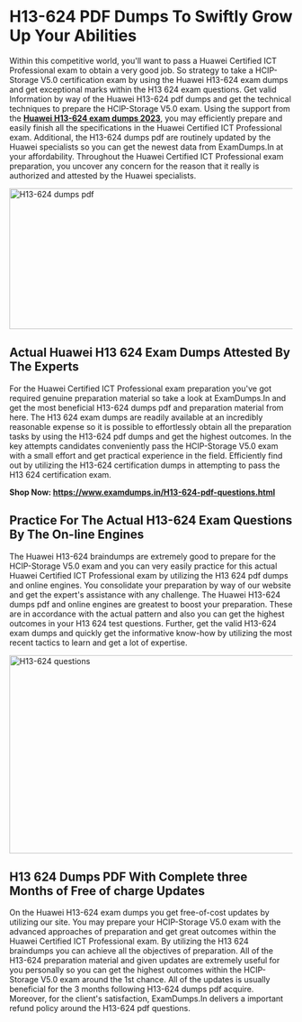 <h1><strong>H13-624 PDF Dumps To Swiftly Grow Up Your Abilities</strong></h1>
<p>Within this competitive world, you'll want to pass a Huawei Certified ICT Professional exam to obtain a very good job. So strategy to take a HCIP-Storage V5.0 certification exam by using the Huawei H13-624 exam dumps and get exceptional marks within the H13 624 exam questions. Get valid Information by way of the Huawei H13-624 pdf dumps and get the technical techniques to prepare the HCIP-Storage V5.0 exam. Using the support from the <strong><a href="https://www.examdumps.in/H13-624-pdf-questions.html">Huawei H13-624 exam dumps 2023</a></strong>, you may efficiently prepare and easily finish all the specifications in the Huawei Certified ICT Professional exam. Additional, the H13-624 dumps pdf are routinely updated by the Huawei specialists so you can get the newest data from ExamDumps.In at your affordability. Throughout the Huawei Certified ICT Professional exam preparation, you uncover any concern for the reason that it really is authorized and attested by the Huawei specialists.</p>
<p><img src="https://i.ibb.co/zxJwW90/Copy-of-Online-Classes-Twitter-header-post-Made-with-Poster-My-Wall-1.png" alt="H13-624 dumps pdf" width="750" height="250" /></p>
<h2><strong>Actual Huawei H13 624 Exam Dumps Attested By The Experts</strong></h2>
<p>For the Huawei Certified ICT Professional exam preparation you've got required genuine preparation material so take a look at ExamDumps.In and get the most beneficial H13-624 dumps pdf and preparation material from here. The H13 624 exam dumps are readily available at an incredibly reasonable expense so it is possible to effortlessly obtain all the preparation tasks by using the H13-624 pdf dumps and get the highest outcomes. In the key attempts candidates conveniently pass the HCIP-Storage V5.0 exam with a small effort and get practical experience in the field. Efficiently find out by utilizing the H13-624 certification dumps in attempting to pass the H13 624 certification exam.</p>
<p><strong>Shop Now:&nbsp;<a href="https://www.examdumps.in/H13-624-pdf-questions.html">https://www.examdumps.in/H13-624-pdf-questions.html</a></strong></p>
<h2><strong>Practice For The Actual H13-624 Exam Questions By The On-line Engines</strong></h2>
<p>The Huawei H13-624 braindumps are extremely good to prepare for the HCIP-Storage V5.0 exam and you can very easily practice for this actual Huawei Certified ICT Professional exam by utilizing the H13 624 pdf dumps and online engines. You consolidate your preparation by way of our website and get the expert's assistance with any challenge. The Huawei H13-624 dumps pdf and online engines are greatest to boost your preparation. These are in accordance with the actual pattern and also you can get the highest outcomes in your H13 624 test questions. Further, get the valid H13-624 exam dumps and quickly get the informative know-how by utilizing the most recent tactics to learn and get a lot of expertise.</p>
<p><a href="https://www.examdumps.in/H13-624-pdf-questions.html"><img src="https://i.ibb.co/QkNtdwY/Copy-of-Zoom-Online-Classes-Facebook-Share-Po-Made-with-Poster-My-Wall-1.jpg" alt="H13-624 questions" width="670" height="352" /></a></p>
<h2><strong>H13 624 Dumps PDF With Complete three Months of Free of charge Updates</strong></h2>
<p>On the Huawei H13-624 exam dumps you get free-of-cost updates by utilizing our site. You may prepare your HCIP-Storage V5.0 exam with the advanced approaches of preparation and get great outcomes within the Huawei Certified ICT Professional exam. By utilizing the H13 624 braindumps you can achieve all the objectives of preparation. All of the H13-624 preparation material and given updates are extremely useful for you personally so you can get the highest outcomes within the HCIP-Storage V5.0 exam around the 1st chance. All of the updates is usually beneficial for the 3 months following H13-624 dumps pdf acquire. Moreover, for the client's satisfaction, ExamDumps.In delivers a important refund policy around the H13-624 pdf questions.</p>
